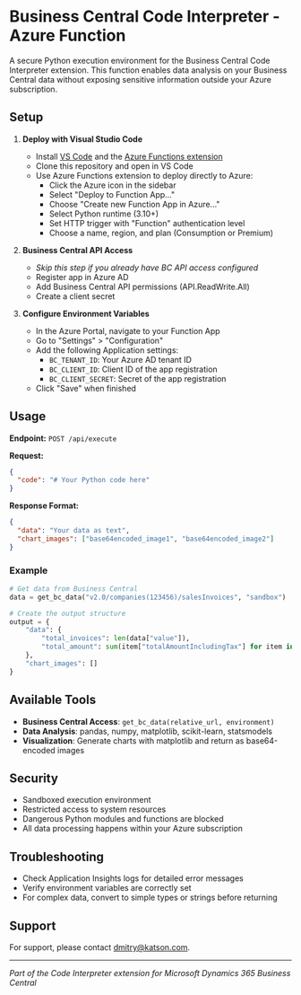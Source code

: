 # Business Central Code Interpreter - Azure Function

A secure Python execution environment for the Business Central Code Interpreter extension. This function enables data analysis on your Business Central data without exposing sensitive information outside your Azure subscription.

## Setup

1. **Deploy with Visual Studio Code**
   - Install [VS Code](https://code.visualstudio.com/) and the [Azure Functions extension](https://marketplace.visualstudio.com/items?itemName=ms-azuretools.vscode-azurefunctions)
   - Clone this repository and open in VS Code
   - Use Azure Functions extension to deploy directly to Azure:
     - Click the Azure icon in the sidebar
     - Select "Deploy to Function App..." 
     - Choose "Create new Function App in Azure..."
     - Select Python runtime (3.10+)
     - Set HTTP trigger with "Function" authentication level
     - Choose a name, region, and plan (Consumption or Premium)

2. **Business Central API Access**
   - *Skip this step if you already have BC API access configured*
   - Register app in Azure AD
   - Add Business Central API permissions (API.ReadWrite.All)
   - Create a client secret

3. **Configure Environment Variables**
   - In the Azure Portal, navigate to your Function App
   - Go to "Settings" > "Configuration" 
   - Add the following Application settings:
     - `BC_TENANT_ID`: Your Azure AD tenant ID
     - `BC_CLIENT_ID`: Client ID of the app registration
     - `BC_CLIENT_SECRET`: Secret of the app registration
   - Click "Save" when finished

## Usage

**Endpoint:** `POST /api/execute`

**Request:**
```json
{
  "code": "# Your Python code here"
}
```

**Response Format:**
```json
{
  "data": "Your data as text",
  "chart_images": ["base64encoded_image1", "base64encoded_image2"]
}
```

### Example

```python
# Get data from Business Central
data = get_bc_data("v2.0/companies(123456)/salesInvoices", "sandbox")

# Create the output structure
output = {
    "data": {
        "total_invoices": len(data["value"]),
        "total_amount": sum(item["totalAmountIncludingTax"] for item in data["value"])
    },
    "chart_images": []
}
```

## Available Tools

- **Business Central Access**: `get_bc_data(relative_url, environment)`
- **Data Analysis**: pandas, numpy, matplotlib, scikit-learn, statsmodels
- **Visualization**: Generate charts with matplotlib and return as base64-encoded images

## Security

- Sandboxed execution environment
- Restricted access to system resources
- Dangerous Python modules and functions are blocked
- All data processing happens within your Azure subscription

## Troubleshooting

- Check Application Insights logs for detailed error messages
- Verify environment variables are correctly set
- For complex data, convert to simple types or strings before returning

## Support

For support, please contact dmitry@katson.com.

---

*Part of the Code Interpreter extension for Microsoft Dynamics 365 Business Central* 